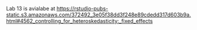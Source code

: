 Lab 13 is avialabe at https://rstudio-pubs-static.s3.amazonaws.com/372492_3e05f38dd3f248e89cdedd317d603b9a.html#4562_controlling_for_heteroskedasticity:_fixed_effects
